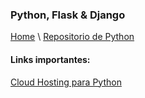 ### Python, Flask & Django

[Home](https://profesantiago.github.io) \ [Repositorio de Python](https://github.com/ProfeSantiago/Python)

#### Links importantes:
[Cloud Hosting para Python](https://www.pythonanywhere.com/)
